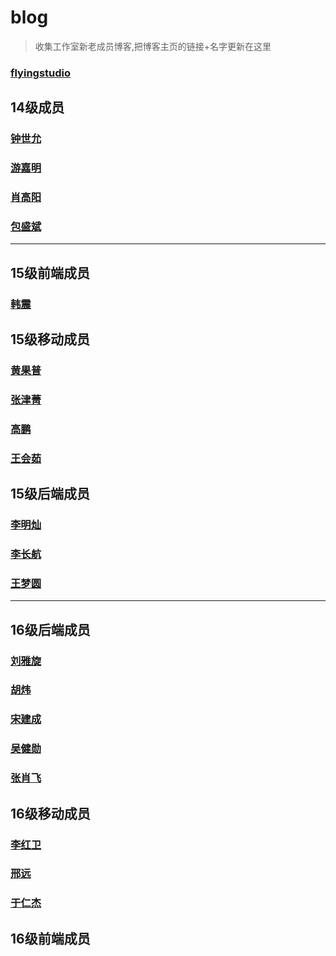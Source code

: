 # blog
>收集工作室新老成员博客,把博客主页的链接+名字更新在这里

### [flyingstudio](http://blog.flyingstudio.online/)

## 14级成员
### [钟世允](http://blog.seventeams.cn/)
### [游嘉明](http://wander.leanote.com/)
### [肖高阳](https://blog.xgy666.cn/)
### [包盛斌](http://zeroday.leanote.com/)

************

## 15级前端成员
### [韩震](http://www.cumter.cn/)

## 15级移动成员
### [黄果普](http://blog.csdn.net/fikry)
### [张津菁](http://blog.csdn.net/ginny_7)
### [高鹏](http://blog.csdn.net/qq_36709150)
### [王会茹](http://blog.csdn.net/csdn5211314)

## 15级后端成员
### [李明灿](http://blog.leanote.com/mclee)
### [李长航](http://www.sail.name/)
### [王梦圆](https://severusy.github.io/)


************

## 16级后端成员
### [刘雅旋](https://watson2333.github.io/)
### [胡炜](https://qzdchw.github.io/)
### [宋建成](https://icbtbo.github.io/)
### [吴健勋](http://wuya00.top/)
### [张肖飞](http://flywinky.top/)

## 16级移动成员
### [李红卫](http://blog.csdn.net/chris_5201)
### [邢远](http://blog.csdn.net/xingyuan1998)
### [于仁杰](http://blog.csdn.net/cumtdeyurenjie)

## 16级前端成员


